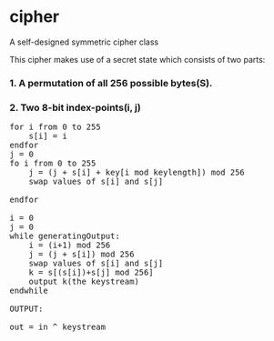 # cipher
A self-designed symmetric cipher class

This cipher makes use of a secret state which consists of two parts:

### 1. A permutation of all 256 possible bytes(S).

### 2. Two 8-bit index-points(i, j)

<pre>
for i from 0 to 255
    s[i] = i
endfor
j = 0
fo i from 0 to 255
    j = (j + s[i] + key[i mod keylength]) mod 256
    swap values of s[i] and s[j]

endfor

i = 0
j = 0
while generatingOutput:
    i = (i+1) mod 256
    j = (j + s[i]) mod 256
    swap values of s[i] and s[j]
    k = s[(s[i])+s[j] mod 256]
    output k(the keystream)
endwhile

OUTPUT:

out = in ^ keystream

</pre>
